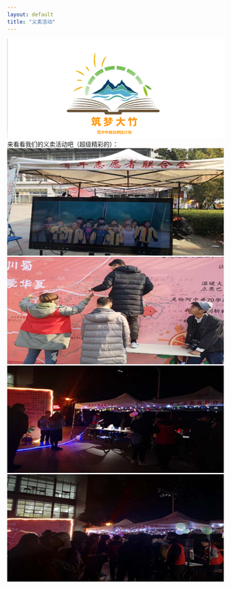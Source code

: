 ```yaml
---
layout: default
title: "义卖活动"
---
```

<body>
<div><img src="/images/Logo1.png"  alt="" /></div>
来看看我们的义卖活动吧（超级精彩的）：
<div><img src="/images/yimai1.jpg"  alt="孩子们的合影 "width="700" height="250" /></div>
<div><img src="/images/yimai2.jpg"  alt="布置现场中" width="700" height="250"/></div>
<div><img src="/images/yimai3.jpg"  alt="夜晚如此美丽" width="700" height="250"/></div>
<div><img src="/images/yimai4.jpg"  alt="来参与的同学们" width="700" height="250"/></div>
</body>